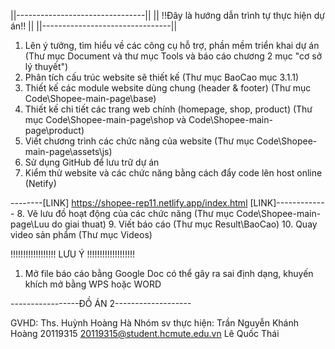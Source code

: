 ||--------------------------------||
||  !!Đây là hướng dẫn trình tự thực hiện dự án!!  ||
||--------------------------------||

1. Lên ý tưởng, tìm hiểu về các công cụ hỗ trợ, phần mềm triển khai dự án (Thư mục Document và thư mục Tools và báo cáo chương 2 mục "cơ sở lý thuyết")
2. Phân tích cấu trúc website sẽ thiết kế (Thư mục BaoCao mục 3.1.1)
3. Thiết kế các module website dùng chung (header & footer) (Thư mục Code\Shopee-main-page\base)
4. Thiết kế chi tiết các trang web chính (homepage, shop, product) (Thư mục Code\Shopee-main-page\shop và Code\Shopee-main-page\product)
5. Viết chương trình các chức năng của website (Thư mục Code\Shopee-main-page\assets\js)
6. Sử dụng GitHub để lưu trữ dự án
7. Kiểm thử website và các chức năng bằng cách đẩy code lên host online (Netify)

--------[LINK] https://shopee-rep11.netlify.app/index.html [LINK]-------------
8. Vẽ lưu đồ hoạt động của các chức năng (Thư mục Code\Shopee-main-page\Luu do giai thuat)
9. Viết báo cáo (Thư mục Result\BaoCao)
10. Quay video sản phẩm (Thư mục Videos)



!!!!!!!!!!!!!!!!!! LƯU Ý !!!!!!!!!!!!!!!!!!!
1. Mở file báo cáo bằng Google Doc có thể gây ra sai định dạng, khuyến khích mở bằng WPS hoặc WORD


-----------------ĐỒ ÁN 2-------------------

GVHD: Ths. Huỳnh Hoàng Hà
Nhóm sv thực hiện:
	Trần Nguyễn Khánh Hoàng   20119315   20119315@student.hcmute.edu.vn
	Lê Quốc Thái	





